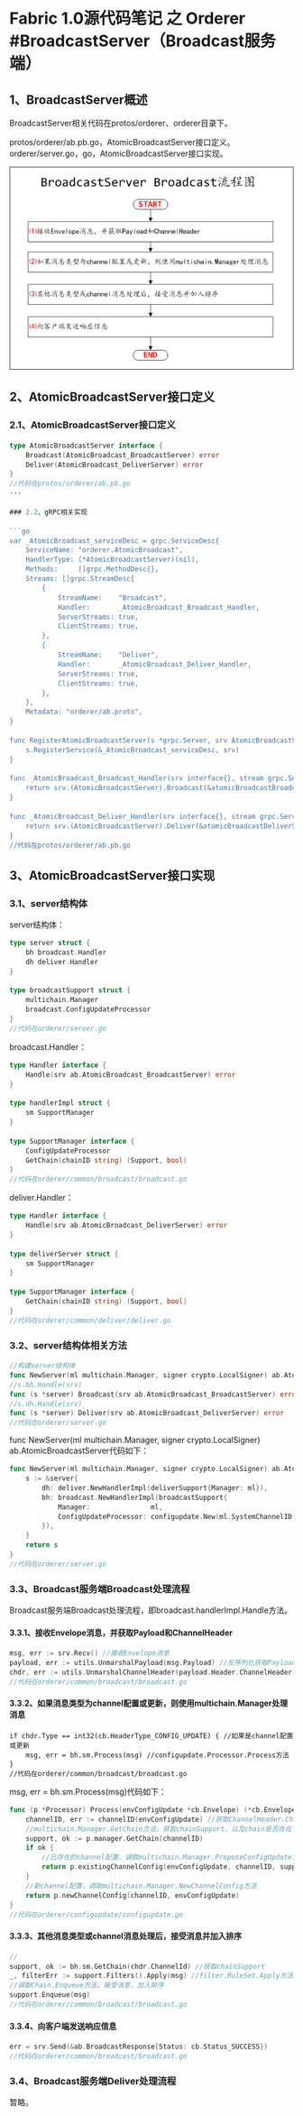 # Fabric 1.0源代码笔记 之 Orderer #BroadcastServer（Broadcast服务端）

## 1、BroadcastServer概述

BroadcastServer相关代码在protos/orderer、orderer目录下。

protos/orderer/ab.pb.go，AtomicBroadcastServer接口定义。
orderer/server.go，go，AtomicBroadcastServer接口实现。

![](BroadcastServer_Broadcast.png)

## 2、AtomicBroadcastServer接口定义

### 2.1、AtomicBroadcastServer接口定义

```go
type AtomicBroadcastServer interface {
	Broadcast(AtomicBroadcast_BroadcastServer) error
	Deliver(AtomicBroadcast_DeliverServer) error
}
//代码在protos/orderer/ab.pb.go
···

### 2.2、gRPC相关实现

```go
var _AtomicBroadcast_serviceDesc = grpc.ServiceDesc{
	ServiceName: "orderer.AtomicBroadcast",
	HandlerType: (*AtomicBroadcastServer)(nil),
	Methods:     []grpc.MethodDesc{},
	Streams: []grpc.StreamDesc{
		{
			StreamName:    "Broadcast",
			Handler:       _AtomicBroadcast_Broadcast_Handler,
			ServerStreams: true,
			ClientStreams: true,
		},
		{
			StreamName:    "Deliver",
			Handler:       _AtomicBroadcast_Deliver_Handler,
			ServerStreams: true,
			ClientStreams: true,
		},
	},
	Metadata: "orderer/ab.proto",
}

func RegisterAtomicBroadcastServer(s *grpc.Server, srv AtomicBroadcastServer) {
	s.RegisterService(&_AtomicBroadcast_serviceDesc, srv)
}

func _AtomicBroadcast_Broadcast_Handler(srv interface{}, stream grpc.ServerStream) error {
	return srv.(AtomicBroadcastServer).Broadcast(&atomicBroadcastBroadcastServer{stream})
}

func _AtomicBroadcast_Deliver_Handler(srv interface{}, stream grpc.ServerStream) error {
	return srv.(AtomicBroadcastServer).Deliver(&atomicBroadcastDeliverServer{stream})
}
//代码在protos/orderer/ab.pb.go
```

## 3、AtomicBroadcastServer接口实现

### 3.1、server结构体

server结构体：

```go
type server struct {
	bh broadcast.Handler
	dh deliver.Handler
}

type broadcastSupport struct {
	multichain.Manager
	broadcast.ConfigUpdateProcessor
}
//代码在orderer/server.go
```

broadcast.Handler：

```go
type Handler interface {
	Handle(srv ab.AtomicBroadcast_BroadcastServer) error
}

type handlerImpl struct {
	sm SupportManager
}

type SupportManager interface {
	ConfigUpdateProcessor
	GetChain(chainID string) (Support, bool)
}
//代码在orderer/common/broadcast/broadcast.go
```

deliver.Handler：

```go
type Handler interface {
	Handle(srv ab.AtomicBroadcast_DeliverServer) error
}

type deliverServer struct {
	sm SupportManager
}

type SupportManager interface {
	GetChain(chainID string) (Support, bool)
}
//代码在orderer/common/deliver/deliver.go
```

### 3.2、server结构体相关方法

```go
//构建server结构体
func NewServer(ml multichain.Manager, signer crypto.LocalSigner) ab.AtomicBroadcastServer
//s.bh.Handle(srv)
func (s *server) Broadcast(srv ab.AtomicBroadcast_BroadcastServer) error
//s.dh.Handle(srv)
func (s *server) Deliver(srv ab.AtomicBroadcast_DeliverServer) error 
//代码在orderer/server.go
```

func NewServer(ml multichain.Manager, signer crypto.LocalSigner) ab.AtomicBroadcastServer代码如下：

```go
func NewServer(ml multichain.Manager, signer crypto.LocalSigner) ab.AtomicBroadcastServer {
	s := &server{
		dh: deliver.NewHandlerImpl(deliverSupport{Manager: ml}),
		bh: broadcast.NewHandlerImpl(broadcastSupport{
			Manager:               ml,
			ConfigUpdateProcessor: configupdate.New(ml.SystemChannelID(), configUpdateSupport{Manager: ml}, signer),
		}),
	}
	return s
}
//代码在orderer/server.go
```

### 3.3、Broadcast服务端Broadcast处理流程

Broadcast服务端Broadcast处理流程，即broadcast.handlerImpl.Handle方法。

#### 3.3.1、接收Envelope消息，并获取Payload和ChannelHeader

```go
msg, err := srv.Recv() //接收Envelope消息
payload, err := utils.UnmarshalPayload(msg.Payload) //反序列化获取Payload
chdr, err := utils.UnmarshalChannelHeader(payload.Header.ChannelHeader) //反序列化获取ChannelHeader
//代码在orderer/common/broadcast/broadcast.go
```

#### 3.3.2、如果消息类型为channel配置或更新，则使用multichain.Manager处理消息

```
if chdr.Type == int32(cb.HeaderType_CONFIG_UPDATE) { //如果是channel配置或更新
	msg, err = bh.sm.Process(msg) //configupdate.Processor.Process方法
}
//代码在orderer/common/broadcast/broadcast.go
```

msg, err = bh.sm.Process(msg)代码如下：

```go
func (p *Processor) Process(envConfigUpdate *cb.Envelope) (*cb.Envelope, error) {
	channelID, err := channelID(envConfigUpdate) //获取ChannelHeader.ChannelId
	//multichain.Manager.GetChain方法，获取chainSupport，以及chain是否存在
	support, ok := p.manager.GetChain(channelID)
	if ok {
		//已存在的channel配置，调取multichain.Manager.ProposeConfigUpdate方法
		return p.existingChannelConfig(envConfigUpdate, channelID, support)
	}
	//新channel配置，调取multichain.Manager.NewChannelConfig方法
	return p.newChannelConfig(channelID, envConfigUpdate)
}
//代码在orderer/configupdate/configupdate.go
```

#### 3.3.3、其他消息类型或channel消息处理后，接受消息并加入排序

```go
//
support, ok := bh.sm.GetChain(chdr.ChannelId) //获取chainSupport
_, filterErr := support.Filters().Apply(msg) //filter.RuleSet.Apply方法
//调取Chain.Enqueue方法，接受消息，加入排序
support.Enqueue(msg)
//代码在orderer/common/broadcast/broadcast.go
```

#### 3.3.4、向客户端发送响应信息

```go
err = srv.Send(&ab.BroadcastResponse{Status: cb.Status_SUCCESS})
//代码在orderer/common/broadcast/broadcast.go
```

### 3.4、Broadcast服务端Deliver处理流程

暂略。

